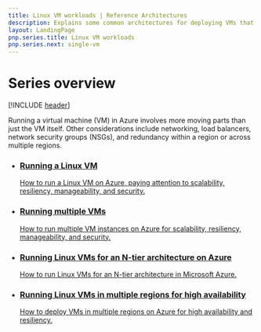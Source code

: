 ```yaml
---
title: Linux VM workloads | Reference Architectures
description: Explains some common architectures for deploying VMs that host enterprise-scale applications in Azure.
layout: LandingPage
pnp.series.title: Linux VM workloads
pnp.series.next: single-vm
---
```

<link href="/azure/architecture/_css/hubCards.css" type="text/css" rel="stylesheet" />

# Series overview
[!INCLUDE [header](../_includes/header.md)]

Running a virtual machine (VM) in Azure involves more moving parts than just the VM itself. Other considerations include networking, load balancers, network security groups (NSGs), and redundancy within a region or across multiple regions.

<ul class="cardsD panel x2">
    <li>
        <a href="./single-vm.md">
            <div class="cardSize">
                <div class="cardPadding">
                    <div class="card">
                        <div class="cardImageOuter">
                            <div class="cardImage bgdAccent1 cardScaleImage" style="background-image: url('./images/single-vm.svg');">
                            </div>
                        </div>
                        <div class="cardText">
                            <h3>Running a Linux VM</h3>
                            <p>How to run a Linux VM on Azure, paying attention to scalability, resiliency, manageability, and security.</p>
                        </div>
                    </div>
                </div>
            </div>
        </a>
    </li>
    <li>
        <a href="./multi-vm.md">
            <div class="cardSize">
                <div class="cardPadding">
                    <div class="card">
                        <div class="cardImageOuter">
                            <div class="cardImage bgdAccent1 cardScaleImage" style="background-image: url('./images/multi-vm.svg');">
                            </div>
                        </div>
                        <div class="cardText">
                            <h3>Running multiple VMs</h3>
                            <p>How to run multiple VM instances on Azure for scalability, resiliency, manageability, and security.</p>
                        </div>
                    </div>
                </div>
            </div>
        </a>
    </li>
    <li>
        <a href="./n-tier.md">
            <div class="cardSize">
                <div class="cardPadding">
                    <div class="card">
                        <div class="cardImageOuter">
                            <div class="cardImage bgdAccent1 cardScaleImage" style="background-image: url('./images/n-tier.svg');">
                            </div>
                        </div>
                        <div class="cardText">
                            <h3>Running Linux VMs for an N-tier architecture on Azure</h3>
                            <p>How to run Linux VMs for an N-tier architecture in Microsoft Azure.</p>
                        </div>
                    </div>
                </div>
            </div>
        </a>
    </li>
    <li>
        <a href="./multi-region-application.md">
            <div class="cardSize">
                <div class="cardPadding">
                    <div class="card">
                        <div class="cardImageOuter">
                            <div class="cardImage bgdAccent1 cardScaleImage" style="background-image: url('./images/multi-region-application.svg');">
                            </div>
                        </div>
                        <div class="cardText">
                            <h3>Running Linux VMs in multiple regions for high availability</h3>
                            <p>How to deploy VMs in multiple regions on Azure for high availability and resiliency.</p>
                        </div>
                    </div>
                </div>
            </div>
        </a>
    </li>
</ul>


